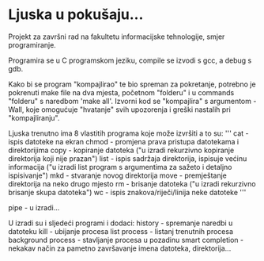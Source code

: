 # Ljuska u pokušaju...

Projekt za završni rad na fakultetu informacijske tehnologije, smjer programiranje.

Programira se u C programskom jeziku, compile se izvodi s gcc, a debug s gdb.

Kako bi se program "kompajlirao" te bio spreman za pokretanje, potrebno je pokrenuti make file na dva mjesta,
početnom "folderu" i u commands "folderu" s naredbom 'make all'. Izvorni kod se "kompajlira" s argumentom -Wall,
koje omogućuje "hvatanje" svih upozorenja i greški nastalih pri "kompajliranju".

Ljuska trenutno ima 8 vlastitih programa koje može izvršiti a to su:
'''
cat - ispis datoteke na ekran
chmod - promjena prava pristupa datotekama i direktorijima
copy - kopiranje datoteka ("u izradi rekurzivno kopiranje direktorija koji nije prazan")
list - ispis sadržaja direktorija, ispisuje većinu informacija ("u izradi list program s argumentima za sažeto i detaljno ispisivanje")
mkd - stvaranje novog direktorija
move - premještanje direktorija na neko drugo mjesto
rm - brisanje datoteka ("u izradi rekurzivno brisanje skupa datoteka")
wc - ispis znakova/riječi/linija neke datoteke
'''


pipe - u izradi...

U izradi su i sljedeći programi i dodaci:
history -  spremanje naredbi u datoteku
kill - ubijanje procesa
list process - listanj trenutnih procesa
background process - stavljanje procesa u pozadinu
smart completion - nekakav način za pametno završavanje imena datoteka, direktorija...


